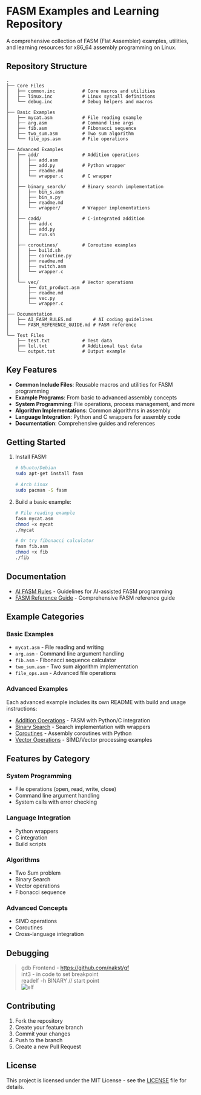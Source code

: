 # FASM Examples and Learning Repository

A comprehensive collection of FASM (Flat Assembler) examples, utilities, and learning resources for x86_64 assembly programming on Linux.

## Repository Structure

```
.
├── Core Files
│   ├── common.inc          # Core macros and utilities
│   ├── linux.inc           # Linux syscall definitions
│   └── debug.inc           # Debug helpers and macros
│
├── Basic Examples
│   ├── mycat.asm           # File reading example
│   ├── arg.asm             # Command line args
│   ├── fib.asm             # Fibonacci sequence
│   ├── two_sum.asm         # Two sum algorithm
│   └── file_ops.asm        # File operations
│
├── Advanced Examples
│   ├── add/                # Addition operations
│   │   ├── add.asm
│   │   ├── add.py          # Python wrapper
│   │   ├── readme.md
│   │   └── wrapper.c       # C wrapper
│   │
│   ├── binary_search/      # Binary search implementation
│   │   ├── bin_s.asm
│   │   ├── bin_s.py
│   │   ├── readme.md
│   │   └── wrapper/        # Wrapper implementations
│   │
│   ├── cadd/               # C-integrated addition
│   │   ├── add.c
│   │   ├── add.py
│   │   └── run.sh
│   │
│   ├── coroutines/         # Coroutine examples
│   │   ├── build.sh
│   │   ├── coroutine.py
│   │   ├── readme.md
│   │   ├── switch.asm
│   │   └── wrapper.c
│   │
│   └── vec/                # Vector operations
│       ├── dot_product.asm
│       ├── readme.md
│       ├── vec.py
│       └── wrapper.c
│
├── Documentation
│   ├── AI_FASM_RULES.md        # AI coding guidelines
│   └── FASM_REFERENCE_GUIDE.md # FASM reference
│
└── Test Files
    ├── test.txt            # Test data
    ├── lol.txt             # Additional test data
    └── output.txt          # Output example
```

## Key Features

- **Common Include Files**: Reusable macros and utilities for FASM programming
- **Example Programs**: From basic to advanced assembly concepts
- **System Programming**: File operations, process management, and more
- **Algorithm Implementations**: Common algorithms in assembly
- **Language Integration**: Python and C wrappers for assembly code
- **Documentation**: Comprehensive guides and references

## Getting Started

1. Install FASM:
   ```bash
   # Ubuntu/Debian
   sudo apt-get install fasm
   
   # Arch Linux
   sudo pacman -S fasm
   ```

2. Build a basic example:
   ```bash
   # File reading example
   fasm mycat.asm
   chmod +x mycat
   ./mycat
   
   # Or try fibonacci calculator
   fasm fib.asm
   chmod +x fib
   ./fib
   ```

## Documentation

- [AI FASM Rules](AI_FASM_RULES.md) - Guidelines for AI-assisted FASM programming
- [FASM Reference Guide](FASM_REFERENCE_GUIDE.md) - Comprehensive FASM reference guide

## Example Categories

### Basic Examples
- `mycat.asm` - File reading and writing
- `arg.asm` - Command line argument handling
- `fib.asm` - Fibonacci sequence calculator
- `two_sum.asm` - Two sum algorithm implementation
- `file_ops.asm` - Advanced file operations

### Advanced Examples
Each advanced example includes its own README with build and usage instructions:
- [Addition Operations](add/readme.md) - FASM with Python/C integration
- [Binary Search](binary_search/readme.md) - Search implementation with wrappers
- [Coroutines](coroutines/readme.md) - Assembly coroutines with Python
- [Vector Operations](vec/readme.md) - SIMD/Vector processing examples

## Features by Category

### System Programming
- File operations (open, read, write, close)
- Command line argument handling
- System calls with error checking

### Language Integration
- Python wrappers
- C integration
- Build scripts

### Algorithms
- Two Sum problem
- Binary Search
- Vector operations
- Fibonacci sequence

### Advanced Concepts
- SIMD operations
- Coroutines
- Cross-language integration

## Debugging

> gdb Frontend  - https://github.com/nakst/gf  
> int3 - in code to set breakpoint  
> readelf -h BINARY // start point  
![elf](https://github.com/kroq86/fasm-handbook/assets/29804069/222c37f7-8bb2-4a23-bbbd-8e3167d446c4)

## Contributing

1. Fork the repository
2. Create your feature branch
3. Commit your changes
4. Push to the branch
5. Create a new Pull Request

## License

This project is licensed under the MIT License - see the [LICENSE](LICENSE) file for details.